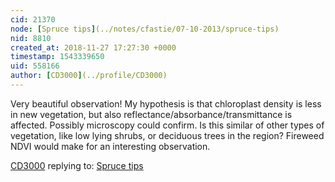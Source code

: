 ```yaml
---
cid: 21370
node: [Spruce tips](../notes/cfastie/07-10-2013/spruce-tips)
nid: 8810
created_at: 2018-11-27 17:27:30 +0000
timestamp: 1543339650
uid: 558166
author: [CD3000](../profile/CD3000)
---
```


Very beautiful observation!  My hypothesis is that chloroplast density is less in new vegetation, but also reflectance/absorbance/transmittance is affected.  Possibly microscopy could confirm.  Is this similar of other types of vegetation, like low lying shrubs, or deciduous trees in the region?  Fireweed NDVI would make for an interesting observation.

[CD3000](../profile/CD3000) replying to: [Spruce tips](../notes/cfastie/07-10-2013/spruce-tips)

